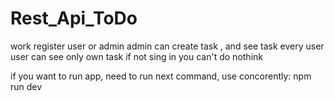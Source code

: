 # Rest_Api_ToDo

work register user or admin
admin can create task , and see task every user
user can see only own task
if not sing in you can't do nothink

if you want to run app, need to run next command, use concorently:
npm run dev